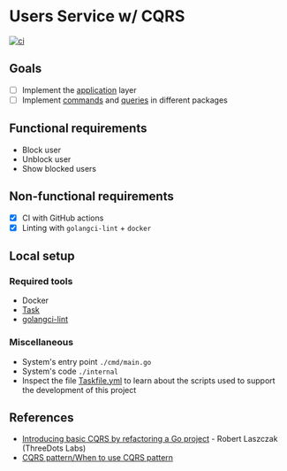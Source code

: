 # Users Service w/ CQRS

[![ci](https://github.com/flowck/users-service-cqrs-go/actions/workflows/ci.yml/badge.svg)](https://github.com/flowck/users-service-cqrs-go/actions/workflows/ci.yml)

## Goals

- [ ] Implement the [application](./internal/app/app.go) layer
- [ ] Implement [commands](./internal/app/command) and [queries](./internal/app/query) in different packages

## Functional requirements

- Block user
- Unblock user
- Show blocked users

## Non-functional requirements

- [x] CI with GitHub actions
- [x] Linting with `golangci-lint` + `docker`

## Local setup

### Required tools

- Docker
- [Task](https://taskfile.dev/)
- [golangci-lint](https://golangci-lint.run/)

### Miscellaneous

- System's entry point `./cmd/main.go`
- System's code `./internal`
- Inspect the file [Taskfile.yml](./Taskfile.yml) to learn about the scripts used to support the development of this project


## References

- [Introducing basic CQRS by refactoring a Go project](https://threedots.tech/post/basic-cqrs-in-go/) - Robert Laszczak (ThreeDots Labs)
- [CQRS pattern/When to use CQRS pattern](https://learn.microsoft.com/en-us/azure/architecture/patterns/cqrs#when-to-use-cqrs-pattern)